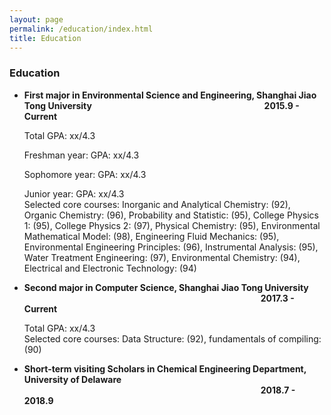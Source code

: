 ```yaml
---
layout: page
permalink: /education/index.html
title: Education
---
```


### Education
- <b>First major in Environmental Science and Engineering, Shanghai Jiao Tong University</b> &nbsp;&nbsp;&nbsp;&nbsp;&nbsp;&nbsp;&nbsp;&nbsp;&nbsp;&nbsp;&nbsp;&nbsp;&nbsp;&nbsp;&nbsp;&nbsp;&nbsp;&nbsp;&nbsp;&nbsp;&nbsp;&nbsp;&nbsp;&nbsp;&nbsp;&nbsp;&nbsp;&nbsp;&nbsp;&nbsp;&nbsp;&nbsp;&nbsp;&nbsp;&nbsp;&nbsp;&nbsp;&nbsp;&nbsp;&nbsp;&nbsp;&nbsp;&nbsp;&nbsp;&nbsp;&nbsp;&nbsp;&nbsp;&nbsp;&nbsp;&nbsp;&nbsp;&nbsp;&nbsp;&nbsp;&nbsp;&nbsp;&nbsp;&nbsp;&nbsp;&nbsp;&nbsp;&nbsp;&nbsp;&nbsp;&nbsp;&nbsp;&nbsp; <b>2015.9 - Current</b>


  Total GPA: xx/4.3

  Freshman year: GPA: xx/4.3

  Sophomore year: GPA: xx/4.3

  Junior year: GPA: xx/4.3<br>
Selected core courses: Inorganic and Analytical Chemistry: (92), Organic Chemistry: (96), Probability and Statistic: (95), College Physics 1: (95), College Physics 2: (97), Physical Chemistry: (95), Environmental Mathematical Model: (98), Engineering Fluid Mechanics: (95), Environmental Engineering Principles: (96), Instrumental Analysis: (95), Water Treatment Engineering: (97), Environmental Chemistry: (94), Electrical and Electronic Technology: (94)


- <b>Second major in Computer Science, Shanghai Jiao Tong University</b> &nbsp;&nbsp;&nbsp;&nbsp;&nbsp;&nbsp;&nbsp;&nbsp;&nbsp;&nbsp;&nbsp;&nbsp;&nbsp;&nbsp;&nbsp;&nbsp;&nbsp;&nbsp;&nbsp;&nbsp;&nbsp;&nbsp;&nbsp;&nbsp;&nbsp;&nbsp;&nbsp;&nbsp;&nbsp;&nbsp;&nbsp;&nbsp;&nbsp;&nbsp;&nbsp;&nbsp;&nbsp;&nbsp;&nbsp;&nbsp;&nbsp;&nbsp;&nbsp;&nbsp;&nbsp;&nbsp;&nbsp;&nbsp;&nbsp;&nbsp;&nbsp;&nbsp;&nbsp;&nbsp;&nbsp;&nbsp;&nbsp;&nbsp;&nbsp;&nbsp;&nbsp;&nbsp;&nbsp;&nbsp;&nbsp;&nbsp;&nbsp;&nbsp;&nbsp;&nbsp;&nbsp;&nbsp;&nbsp;&nbsp;&nbsp;&nbsp;&nbsp;&nbsp;&nbsp;&nbsp;&nbsp;&nbsp;&nbsp;&nbsp;&nbsp;&nbsp;&nbsp;&nbsp;&nbsp;&nbsp;&nbsp;&nbsp;&nbsp;&nbsp;&nbsp;&nbsp;<b>2017.3 - Current </b>


  Total GPA: xx/4.3<br>
Selected core courses: Data Structure: (92), fundamentals of compiling: (90)


- <b>Short-term visiting Scholars in Chemical Engineering Department, University of Delaware</b> &nbsp;&nbsp;&nbsp;&nbsp;&nbsp;&nbsp;&nbsp;&nbsp;&nbsp;&nbsp;&nbsp;&nbsp;&nbsp;&nbsp;&nbsp;&nbsp;&nbsp;&nbsp;&nbsp;&nbsp;&nbsp;&nbsp;&nbsp;&nbsp;&nbsp;&nbsp;&nbsp;&nbsp;&nbsp;&nbsp;&nbsp;&nbsp;&nbsp;&nbsp;&nbsp;&nbsp;&nbsp;&nbsp;&nbsp;&nbsp;&nbsp;&nbsp;&nbsp;&nbsp;&nbsp;&nbsp;&nbsp;&nbsp;&nbsp;&nbsp;&nbsp;&nbsp;&nbsp;&nbsp;&nbsp;&nbsp;&nbsp;&nbsp;&nbsp;&nbsp;&nbsp;&nbsp;&nbsp;&nbsp;&nbsp;&nbsp;&nbsp;&nbsp;&nbsp;&nbsp;&nbsp;&nbsp;&nbsp;&nbsp;&nbsp;&nbsp;&nbsp;&nbsp;&nbsp;&nbsp;&nbsp;&nbsp;&nbsp;&nbsp;&nbsp;&nbsp;&nbsp;&nbsp;&nbsp;&nbsp;&nbsp;&nbsp;&nbsp;&nbsp;&nbsp;&nbsp;<b>2018.7 - 2018.9</b>
